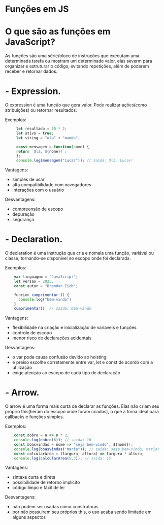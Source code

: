 # Funções em JS

# O que são as funções em JavaScript?

As funções são uma série/bloco de instruções que executam uma determinada tarefa ou mostram um determinado valor, elas severm para organizar e estruturar o código, evitando repetições, além de poderem receber e retornar dados.

# - Expression.

O expression é uma função que gera valor. Pode realizar ações(como atribuições) ou retornar resultados.

Exemplos:

```js
     let resultado = 10 * 2;
     let ativo = true;
     let string = "ola" + "mundo";

     const mensagem = function(nome) {
     return `Olá, ${nome}!`;
     };
     console.log(mensagem("Lucas")); // Saída: Olá, Lucas!
```
Vantagens: 

- simples de usar
- alta compatibilidade com navegadores
- interações com o usuário

Desvantagens:

- compreensão de escopo
- depuração
- segurança

# - Declaration.

O declaration é uma instrução que cria e nomeia uma função, variável ou classe, tornando-se disponível no escopo onde foi declarada.

Exemplos:

```js
    var linguagem = "JavaScript";
    let versao = 2025;
    const autor = "Brendan Eich";

    funcion cumprimentar () {
      console.log("bem-vindo")
    }
    cumprimentar(); // saída: bem-vindo
```
Vantagens:

- flexibilidade na criação e inicialização de variaveis e funções
- controle de escopo
- menor risco de declarações acidentais

Desvantagens:

- o var pode causa confusão devido ao hoisting
- é preiso escolhe corretamente entre var, let e const de acordo com a utilização
- exige atenção ao escopo de cada tipo de declaração

# - Arrow.

O arrow é uma forma mais curta de declarar as funções. Elas não criam seu proprio this(heram do escopo onde foram criados), o que a torna ideal para callbacks e funções simples.

Exemplos:
```js
    const dobro = n => n * 2;
    console.log(dobro(8)); // saída: 16
    const boasvindas = nome => 'seja bem-vindo', ${nome}!;
    console.log(boasvindas("maria")); // saída: seja bem-vindo, maria!
    const calcularArea = (largura, altura) => largura * altura;
    console.log(calcularArea(5,3)); // saída: 15
```
Vantagens:

- sintaxe curta e direta
- possibilidade de retorno implícito
- código limpo e fácil de ler

Desvantagens:

- não podem ser usadas como construtoras
- por não possuirem seu próprios this, o uso acaba sendo limitade em alguns aspectos
